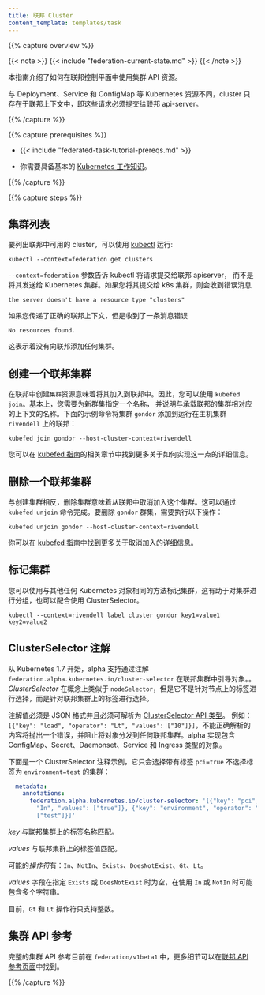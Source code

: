 ```yaml
---
title: 联邦 Cluster
content_template: templates/task
---
```


<!--
---
title: Federated Cluster
content_template: templates/task
---
-->

{{% capture overview %}}

{{< note >}}
{{< include "federation-current-state.md" >}}
{{< /note >}}

<!--
This guide explains how to use Clusters API resource in a Federation control plane.

Different than other Kubernetes resources, such as Deployments, Services and ConfigMaps,
clusters only exist in the federation context, i.e. those requests must be submitted to the
federation api-server.
-->

本指南介绍了如何在联邦控制平面中使用集群 API 资源。

与 Deployment、Service 和 ConfigMap 等 Kubernetes 资源不同，cluster 只存在于联邦上下文中，即这些请求必须提交给联邦 api-server。

{{% /capture %}}

{{% capture prerequisites %}}

* {{< include "federated-task-tutorial-prereqs.md" >}}

<!--
* You should also have a basic [working knowledge of Kubernetes](/docs/setup/pick-right-solution/) in
general.
-->

* 你需要具备基本的 [Kubernetes 工作知识](/docs/setup/pick-right-solution/)。

{{% /capture %}}

{{% capture steps %}}

<!--
## Listing Clusters
-->

## 集群列表

<!--
To list the clusters available in your federation, you can use [kubectl](/docs/user-guide/kubectl/) by
running:
-->

要列出联邦中可用的 cluster，可以使用 [kubectl](/docs/user-guide/kubectl/)
运行:

```shell
kubectl --context=federation get clusters
```

<!--
The `--context=federation` flag tells kubectl to submit the
request to the Federation apiserver instead of sending it to a Kubernetes
cluster. If you submit it to a k8s cluster, you will receive an error saying
-->

`--context=federation` 参数告诉 kubectl 将请求提交给联邦 apiserver，
而不是将其发送给 Kubernetes 集群。如果您将其提交给 k8s 集群，则会收到错误消息


```
the server doesn't have a resource type "clusters"
```

<!--
If you passed the correct Federation context but received a message error saying
-->

如果您传递了正确的联邦上下文，但是收到了一条消息错误

```
No resources found.
```

<!--
it means that you haven't
added any cluster to the Federation yet.
-->
这表示着没有向联邦添加任何集群。

<!--
## Creating a Federated Cluster
-->

## 创建一个联邦集群

<!--
Creating a `cluster` resource in federation means joining it to the federation. To do so, you can use
`kubefed join`. Basically, you need to give the new cluster a name and say what is the name of the
context that corresponds to a cluster that hosts the federation. The following example command adds
the cluster `gondor` to the federation running on host cluster `rivendell`:
-->
在联邦中创建`集群`资源意味着将其加入到联邦中。因此，您可以使用 `kubefed join`。基本上，您需要为新群集指定一个名称，
并说明与承载联邦的集群相对应的上下文的名称。下面的示例命令将集群 `gondor` 添加到运行在主机集群 `rivendell` 上的联邦：


```shell
kubefed join gondor --host-cluster-context=rivendell
```

<!--
You can find more details on how to do that in the respective section in the
[kubefed guide](/docs/tutorials/federation/set-up-cluster-federation-kubefed/#adding-a-cluster-to-a-federation).
-->
您可以在 [kubefed 指南](/docs/tutorials/federation/set-up-cluster-federation-kubefed/#adding-a-cluster-to-a-federation)的相关章节中找到更多关于如何实现这一点的详细信息。

<!--
## Deleting a Federated Cluster
-->

## 删除一个联邦集群

<!--
Converse to creating a cluster, deleting a cluster means unjoining this cluster from the
federation. This can be done with `kubefed unjoin` command. To remove the `gondor` cluster, just do:
-->
与创建集群相反，删除集群意味着从联邦中取消加入这个集群。这可以通过 `kubefed unjoin` 命令完成。要删除 `gondor` 群集，需要执行以下操作：

```shell
kubefed unjoin gondor --host-cluster-context=rivendell
```

<!--
You can find more details on unjoin in the
[kubefed guide](/docs/tutorials/federation/set-up-cluster-federation-kubefed/#removing-a-cluster-from-a-federation).
-->
你可以在 [kubefed 指南](/docs/tutorials/federation/set-up-cluster-federation-kubefed/#removing-a-cluster-from-a-federation)中找到更多关于取消加入的详细信息。

<!--
## Labeling Clusters
-->

## 标记集群

<!--
You can label clusters the same way as any other Kubernetes object, which can help with grouping clusters and can also be leveraged by the ClusterSelector.
-->
您可以使用与其他任何 Kubernetes 对象相同的方法标记集群，这有助于对集群进行分组，也可以配合使用 ClusterSelector。

``` shell
kubectl --context=rivendell label cluster gondor key1=value1 key2=value2
```

<!--
## ClusterSelector Annotation
-->

## ClusterSelector 注解

<!--
Starting in Kubernetes 1.7, there is alpha support for directing objects across the federated clusters with the annotation `federation.alpha.kubernetes.io/cluster-selector`. The *ClusterSelector* is conceptually similar to `nodeSelector`, but instead of selecting against labels on nodes, it selects against labels on federated clusters.

The annotation value must be JSON formatted and must be parsable into the [ClusterSelector API type](/docs/reference/federation/v1beta1/definitions/#_v1beta1_clusterselector). For example: `[{"key": "load", "operator": "Lt", "values": ["10"]}]`. Content that doesn't parse correctly will throw an error and prevent distribution of the object to any federated clusters. Objects of type ConfigMap, Secret, Daemonset, Service and Ingress are included in the alpha implementation.

Here is an example ClusterSelector annotation, which will only select clusters WITH the label `pci=true` and WITHOUT the label `environment=test`:
-->

从 Kubernetes 1.7 开始，alpha 支持通过注解 `federation.alpha.kubernetes.io/cluster-selector` 在联邦集群中引导对象。。
*ClusterSelector* 在概念上类似于 `nodeSelector`，但是它不是针对节点上的标签进行选择，而是针对联邦集群上的标签进行选择。

注解值必须是 JSON 格式并且必须可解析为 [ClusterSelector API 类型](/docs/reference/federation/v1beta1/definitions/#_v1beta1_clusterselector)。
例如：`[{"key": "load", "operator": "Lt", "values": ["10"]}]`，不能正确解析的内容将抛出一个错误，并阻止将对象分发到任何联邦集群。alpha 实现包含 ConfigMap、Secret、Daemonset、Service 和 Ingress 类型的对象。

下面是一个 ClusterSelector 注释示例，它只会选择带有标签 `pci=true` 不选择标签为 `environment=test` 的集群：

```yaml
  metadata:
    annotations:
      federation.alpha.kubernetes.io/cluster-selector: '[{"key": "pci", "operator":
        "In", "values": ["true"]}, {"key": "environment", "operator": "NotIn", "values":
        ["test"]}]'
```

<!--
The *key* is matched against label names on the federated clusters.

The *values* are matched against the label values on the federated clusters.

The possible *operators* are: `In`, `NotIn`, `Exists`, `DoesNotExist`, `Gt`, `Lt`.

The *values* field is expected to be empty when `Exists` or `DoesNotExist` is specified and may include more than one string when `In` or `NotIn` are used.

Currently, only integers are supported with `Gt` or `Lt`.
-->

*key* 与联邦集群上的标签名称匹配。

*values* 与联邦集群上的标签值匹配。

可能的*操作符*有：`In`、`NotIn`、`Exists`、`DoesNotExist`、`Gt`、`Lt`。

*values* 字段在指定 `Exists` 或 `DoesNotExist` 时为空，在使用 `In` 或 `NotIn` 时可能包含多个字符串。

目前，`Gt` 和 `Lt` 操作符只支持整数。

<!--
## Clusters API reference

The full clusters API reference is currently in `federation/v1beta1` and more details can be found in the
[Federation API reference page](/docs/reference/federation/).
-->

## 集群 API 参考

完整的集群 API 参考目前在 `federation/v1beta1` 中，更多细节可以在[联邦 API 参考页面](/docs/reference/federation/)中找到。

{{% /capture %}}


